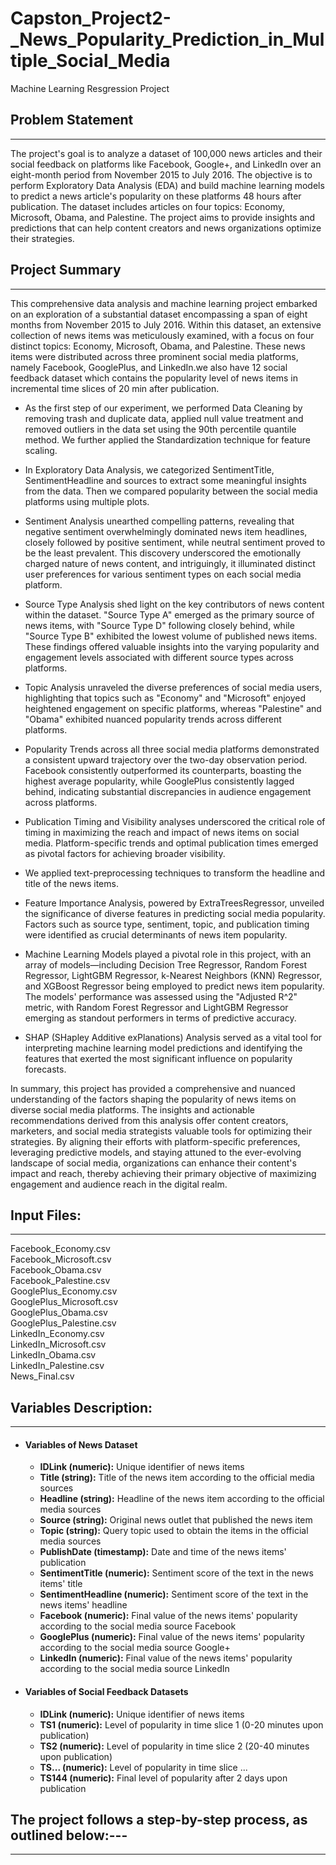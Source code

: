 # Capston_Project2-_News_Popularity_Prediction_in_Multiple_Social_Media
Machine Learning Resgression Project

## Problem Statement
---
The project's goal is to analyze a dataset of 100,000 news articles and their social feedback on platforms like Facebook, Google+, and LinkedIn over an eight-month period from November 2015 to July 2016. The objective is to perform Exploratory Data Analysis (EDA) and build machine learning models to predict a news article's popularity on these platforms 48 hours after publication. The dataset includes articles on four topics: Economy, Microsoft, Obama, and Palestine. The project aims to provide insights and predictions that can help content creators and news organizations optimize their strategies.

## Project Summary 
---
This comprehensive data analysis and machine learning project embarked on an exploration of a substantial dataset encompassing a span of eight months from November 2015 to July 2016. Within this dataset, an extensive collection of news items was meticulously examined, with a focus on four distinct topics: Economy, Microsoft, Obama, and Palestine. These news items were distributed across three prominent social media platforms, namely Facebook, GooglePlus, and LinkedIn.we also have 12 social feedback dataset which contains the popularity level of news items in incremental time slices of 20 min after publication.

* As the first step of our experiment, we performed Data Cleaning by removing trash and duplicate data, applied null value treatment and removed outliers in the data set using the 90th percentile quantile method. We further applied the Standardization technique for feature scaling.

* In Exploratory Data Analysis, we categorized SentimentTitle, SentimentHeadline and sources to extract some meaningful insights from the data. Then we compared popularity between the social media platforms using multiple plots.


* Sentiment Analysis unearthed compelling patterns, revealing that negative sentiment overwhelmingly dominated news item headlines, closely followed by positive sentiment, while neutral sentiment proved to be the least prevalent. This discovery underscored the emotionally charged nature of news content, and intriguingly, it illuminated distinct user preferences for various sentiment types on each social media platform.

* Source Type Analysis shed light on the key contributors of news content within the dataset. "Source Type A" emerged as the primary source of news items, with "Source Type D" following closely behind, while "Source Type B" exhibited the lowest volume of published news items. These findings offered valuable insights into the varying popularity and engagement levels associated with different source types across platforms.

* Topic Analysis unraveled the diverse preferences of social media users, highlighting that topics such as "Economy" and "Microsoft" enjoyed heightened engagement on specific platforms, whereas "Palestine" and "Obama" exhibited nuanced popularity trends across different platforms.

* Popularity Trends across all three social media platforms demonstrated a consistent upward trajectory over the two-day observation period. Facebook consistently outperformed its counterparts, boasting the highest average popularity, while GooglePlus consistently lagged behind, indicating substantial discrepancies in audience engagement across platforms.

* Publication Timing and Visibility analyses underscored the critical role of timing in maximizing the reach and impact of news items on social media. Platform-specific trends and optimal publication times emerged as pivotal factors for achieving broader visibility.


* We applied text-preprocessing techniques to transform the headline and title of the news items.

* Feature Importance Analysis, powered by ExtraTreesRegressor, unveiled the significance of diverse features in predicting social media popularity. Factors such as source type, sentiment, topic, and publication timing were identified as crucial determinants of news item popularity.

* Machine Learning Models played a pivotal role in this project, with an array of models—including  Decision Tree Regressor, Random Forest Regressor, LightGBM Regressor, k-Nearest Neighbors (KNN) Regressor, and XGBoost Regressor being employed to predict news item popularity. The models' performance was assessed using the "Adjusted R^2" metric, with Random Forest Regressor and LightGBM Regressor emerging as standout performers in terms of predictive accuracy.

* SHAP (SHapley Additive exPlanations) Analysis served as a vital tool for interpreting machine learning model predictions and identifying the features that exerted the most significant influence on popularity forecasts.

In summary, this project has provided a comprehensive and nuanced understanding of the factors shaping the popularity of news items on diverse social media platforms. The insights and actionable recommendations derived from this analysis offer content creators, marketers, and social media strategists valuable tools for optimizing their strategies. By aligning their efforts with platform-specific preferences, leveraging predictive models, and staying attuned to the ever-evolving landscape of social media, organizations can enhance their content's impact and reach, thereby achieving their primary objective of maximizing engagement and audience reach in the digital realm.

## Input Files:
---
Facebook_Economy.csv\
Facebook_Microsoft.csv\
Facebook_Obama.csv\
Facebook_Palestine.csv\
GooglePlus_Economy.csv\
GooglePlus_Microsoft.csv\
GooglePlus_Obama.csv\
GooglePlus_Palestine.csv\
LinkedIn_Economy.csv\
LinkedIn_Microsoft.csv\
LinkedIn_Obama.csv\
LinkedIn_Palestine.csv\
News_Final.csv

## Variables Description:
---

* #### Variables  of News Dataset

  * **IDLink (numeric):** Unique identifier of news items
  * **Title (string):** Title of the news item according to the official media sources
  * **Headline (string):** Headline of the news item according to the official media sources
  * **Source (string):** Original news outlet that published the news item
  * **Topic (string):** Query topic used to obtain the items in the official media sources
  * **PublishDate (timestamp):** Date and time of the news items' publication
  * **SentimentTitle (numeric):** Sentiment score of the text in the news items' title
  * **SentimentHeadline (numeric):** Sentiment score of the text in the news items' headline
  * **Facebook (numeric):** Final value of the news items' popularity according to the social media source Facebook
  * **GooglePlus (numeric):** Final value of the news items' popularity according to the social media source Google+
  * **LinkedIn (numeric):** Final value of the news items' popularity according to the social media source LinkedIn


* #### Variables of Social Feedback Datasets

  * **IDLink (numeric):** Unique identifier of news items
  * **TS1 (numeric):** Level of popularity in time slice 1 (0-20 minutes upon publication)
  * **TS2 (numeric):** Level of popularity in time slice 2 (20-40 minutes upon publication)
  * **TS... (numeric):** Level of popularity in time slice ...
  * **TS144 (numeric):** Final level of popularity after 2 days upon publication

## The project follows a step-by-step process, as outlined below:---
---
